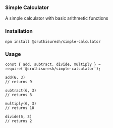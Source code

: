 ### Simple Calculator

A simple calculator with basic arithmetic functions

### Installation

~~~
npm install @sruthisuresh/simple-calculator
~~~

### Usage

~~~
const { add, subtract, divide, multiply } = require('@sruthisuresh/simple-calculator');

add(6, 3)
// returns 9

subtract(6, 3)
// returns 3

multiply(6, 3)
// returns 18

divide(6, 3)
// returns 2
~~~